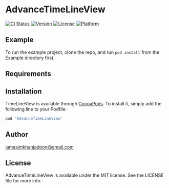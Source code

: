# AdvanceTimeLineView

[![CI Status](https://img.shields.io/travis/iamasimkhanjadoon@gmail.com/TimeLineView.svg?style=flat)](https://travis-ci.org/iamasimkhanjadoon@gmail.com/TimeLineView)
[![Version](https://img.shields.io/cocoapods/v/TimeLineView.svg?style=flat)](https://cocoapods.org/pods/TimeLineView)
[![License](https://img.shields.io/cocoapods/l/TimeLineView.svg?style=flat)](https://cocoapods.org/pods/TimeLineView)
[![Platform](https://img.shields.io/cocoapods/p/TimeLineView.svg?style=flat)](https://cocoapods.org/pods/TimeLineView)

## Example

To run the example project, clone the repo, and run `pod install` from the Example directory first.

## Requirements

## Installation

TimeLineView is available through [CocoaPods](https://cocoapods.org). To install
it, simply add the following line to your Podfile:

```ruby
pod 'AdvanceTimeLineView'
```

## Author

iamasimkhanjadoon@gmail.com

## License

AdvanceTimeLineView is available under the MIT license. See the LICENSE file for more info.
